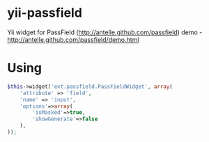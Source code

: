 yii-passfield
=============
Yii widget for PassField (http://antelle.github.com/passfield)
demo - http://antelle.github.com/passfield/demo.html

Using
==
```php
$this->widget('ext.passfield.PassFieldWidget', array(
    'attribute' => 'field',
    'name' => 'input',
    'options'=>array(
        'isMasked'=>true,
        'showGenerate'=>false
    ),
));
